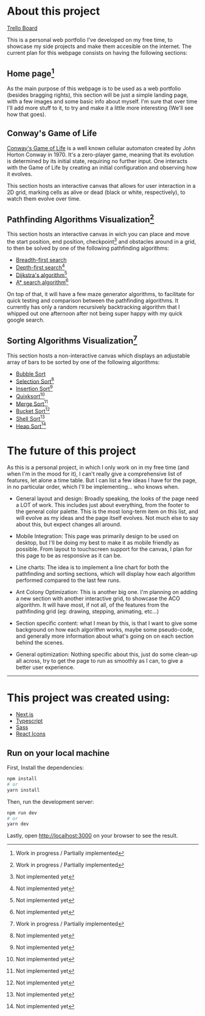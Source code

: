 # About this project

[Trello Board](https://trello.com/b/co1ZIY27/portfolio-v2)

This is a personal web portfolio I've developed on my free time, to showcase my side projects and make them accesible on the internet. The current plan for this webpage consists on having the following sections:

## Home page[^2]

As the main purpose of this webpage is to be used as a web portfolio (besides bragging rights), this section will be just a simple landing page, with a few images and some basic info about myself. I'm sure that over time I'll add more stuff to it, to try and make it a little more interesting (We'll see how that goes).

## Conway's Game of Life

[Conway's Game of Life](https://en.wikipedia.org/wiki/Conway%27s_Game_of_Life) is a well known cellular automaton created by John Horton Conway in 1970. It's a zero-player game, meaning that its evolution is determined by its initial state, requiring no further input. One interacts with the Game of Life by creating an initial configuration and observing how it evolves.

This section hosts an interactive canvas that allows for user interaction in a 2D grid, marking cells as alive or dead (black or white, respectively), to watch them evolve over time.

## Pathfinding Algorithms Visualization[^2]

This section hosts an interactive canvas in wich you can place and move the start position, end position, checkpoint[^1] and obstacles around in a grid, to then be solved by one of the following pathfinding algorithms:

-   [Breadth-first search](https://en.wikipedia.org/wiki/Breadth-first_search)
-   [Depth-first search](https://en.wikipedia.org/wiki/Depth-first_search)[^1]
-   [Dijkstra's algorithm](https://en.wikipedia.org/wiki/Dijkstra%27s_algorithm)[^1]
-   [A\* search algorithm](https://en.wikipedia.org/wiki/A*_search_algorithm)[^1]

On top of that, it will have a few maze generator algorithms, to facilitate for quick testing and comparison between the pathfinding algorithms. It currently has only a random recursively backtracking algorithm that I whipped out one afternoon after not being super happy with my quick google search.

## Sorting Algorithms Visualization[^2]

This section hosts a non-interactive canvas which displays an adjustable array of bars to be sorted by one of the following algorithms:

-   [Bubble Sort](https://en.wikipedia.org/wiki/Bubble_sort)
-   [Selection Sort](https://en.wikipedia.org/wiki/Selection_sort)[^1]
-   [Insertion Sort](https://en.wikipedia.org/wiki/Insertion_sort)[^1]
-   [Quixksort](https://en.wikipedia.org/wiki/Quicksort)[^1]
-   [Merge Sort](https://en.wikipedia.org/wiki/Merge_sort)[^1]
-   [Bucket Sort](https://en.wikipedia.org/wiki/Bucket_sort)[^1]
-   [Shell Sort](https://en.wikipedia.org/wiki/Shellsort)[^1]
-   [Heap Sort](https://en.wikipedia.org/wiki/Heapsort)[^1]

# The future of this project

As this is a personal project, in which I only work on in my free time (and when I'm in the mood for it), I can't really give a comprehensive list of features, let alone a time table. But I can list a few ideas I have for the page, in no particular order, which I'll be implementing... who knows when.

-   General layout and design: Broadly speaking, the looks of the page need a LOT of work. This includes just about everything, from the footer to the general color palette. This is the most long-term item on this list, and will evolve as my ideas and the page itself evolves. Not much else to say about this, but expect changes all around.

-   Mobile Integration: This page was primarily design to be used on desktop, but I'll be doing my best to make it as mobile friendly as possible. From layout to touchscreen support for the canvas, I plan for this page to be as responsive as it can be.

-   Line charts: The idea is to implement a line chart for both the pathfinding and sorting sections, which will display how each algorithm performed compared to the last few runs.

-   Ant Colony Optimization: This is another big one. I'm planning on adding a new section with another interactive grid, to showcase the ACO algorithm. It will have most, if not all, of the features from the pathfinding grid (eg: drawing, stepping, animating, etc...)

-   Section specific content: what I mean by this, is that I want to give some background on how each algorithm works, maybe some pseudo-code, and generally more information about what's going on on each section behind the scenes.

-   General optimization: Nothing specific about this, just do some clean-up all across, try to get the page to run as smoothly as I can, to give a better user experience.

---

# This project was created using:

-   [Next.js](https://nextjs.org/)
-   [Typescript](https://www.typescriptlang.org/)
-   [Sass](https://sass-lang.com/)
-   [React Icons](https://react-icons.github.io/react-icons/)

## Run on your local machine

First, Install the dependencies:

```bash
npm install
# or
yarn install
```

Then, run the development server:

```bash
npm run dev
# or
yarn dev
```

Lastly, open [http://localhost:3000](http://localhost:3000) on your browser to see the result.

[^1]: Not implemented yet
[^2]: Work in progress / Partially implemented
